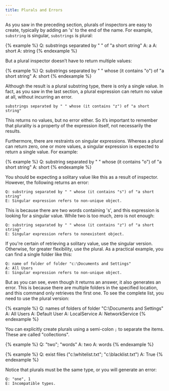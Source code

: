 ```yaml
---
title: Plurals and Errors
---
```


As you saw in the preceding section, plurals of inspectors are easy to create,
typically by adding an 's' to the end of the name. For example, `substring` is
singular, `substrings` is plural:

{% example %}
Q: substrings separated by " " of "a short string"
A: a
A: short
A: string
{% endexample %}

But a plural inspector doesn’t have to return multiple values:

{% example %}
Q: substrings separated by " " whose (it contains "o") of "a short string"
A: short
{% endexample %}

Although the result is a plural substring type, there is only a single value. In
fact, as you saw in the last section, a plural expression can return no value at
all, without incurring an error.

````
substrings separated by " " whose (it contains "z") of "a short string"
````

This returns no values, but no error either. So it’s important to remember that
plurality is a property of the expression itself, not necessarily the results.

Furthermore, there are restraints on singular expressions. Whereas a plural can
return zero, one or more values, a singular expression is expected to return a
single value. For example:

{% example %}
Q: substring separated by " " whose (it contains "o") of "a short string"
A: short
{% endexample %}

You should be expecting a solitary value like this as a result of inspector.
However, the following returns an error:

````
Q: substring separated by " " whose (it contains "s") of "a short string"
E: Singular expression refers to non-unique object.
````

This is because there are two words containing 's', and this expression is
looking for a singular value. While two is too much, zero is not enough:

````
Q: substring separated by " " whose (it contains "z") of "a short string"
E: Singular expression refers to nonexistent object.
````

If you're certain of retrieving a solitary value, use the singular version.
Otherwise, for greater flexibility, use the plural. As a practical example, you
can find a single folder like this:

````
Q: name of folder of folder "c:\Documents and Settings"
A: All Users
E: Singular expression refers to non-unique object. 
````

But as you can see, even though it returns an answer, it also generates an
error. This is because there are multiple folders in the specified location, and
this command only retrieves the first one. To see the complete list, you need to
use the plural version:

{% example %}
Q: names of folders of folder "C:\Documents and Settings"
A: All Users
A: Default User
A: LocalService
A: NetworkService
{% endexample %}

You can explicitly create plurals using a semi-colon `;` to separate the items.
These are called "collections".

{% example %}
Q: "two"; "words"
A: two
A: words
{% endexample %}

{% example %}
Q: exist files ("c:\whitelist.txt"; "c:\blacklist.txt")
A: True
{% endexample %}

Notice that plurals must be the same type, or you will generate an error:

````
Q: "one", 1
E: Incompatible types.
````
